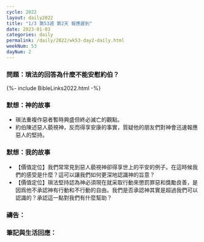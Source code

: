 ```yaml
---
cycle: 2022
layout: daily2022
title: "1/3 第53週 第2天 報應遲到"
date: 2023-01-03
categories: daily
permalink: /daily/2022/wk53-day2-daily.html
weekNum: 53
dayNum: 2
---
```


### 問題：瑣法的回答為什麼不能安慰約伯？

{%- include BibleLinks2022.html -%}

### 默想：神的故事
+ 瑣法重複作惡者暫時興盛但終必滅亡的觀點。
+ 約伯陳述惡人藐視神，反而得享安康的事實，質疑他的朋友們對神會迅速報應惡人的堅持。

### 默想：我的故事
+ 【價值定位】我們常常見到惡人藐視神卻得享世上的平安的例子。在這時候我們的感受是什麼？這可以讓我們如何更深地認識神的旨意？
+ 【價值定位】瑣法堅持認為神必須現在就采取行動來懲罰罪惡和獎勵良善，是因爲他不承認神有行動和不行動的自由。我們是否承認神其實是超過我們可以認識的？承認這一點對我們有什麼幫助？

### 禱告：

### 筆記與生活回應：
